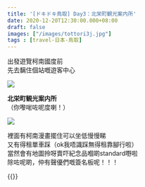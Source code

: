```yaml
---
title: '[ドキドキ鳥取] Day3：北栄町観光案内所'
date: 2020-12-20T12:30:00.000+08:00
draft: false
images: ["/images/tottori3j.jpg"]
tags : [travel-日本-鳥取]
---
```


出發遊覽柯南國度前  
先去黐住個站嘅遊客中心  

![](/images/tottori3j1.jpg)

**北栄町観光案内所**  
（你嚟啱咗呢度喇！）

![](/images/tottori3j.jpg)
   
裡面有柯南漫畫擺住可以坐低慢慢睇  
又有得租單車踩（ok我唔識踩無得租靠腳行啦）  
當然會有地圖拎呀賣吓紀念品嗰啲standard嘢啦  
除咗呢啲，仲有聲優們嘅簽名板呢！！！  
   
   
{{<tottori>}}  
